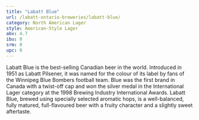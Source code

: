 ```yaml
---
title: "Labatt Blue"
url: /labatt-ontario-breweries/labatt-blue/
category: North American Lager
style: American-Style Lager
abv: 4.7
ibu: 0
srm: 0
upc: 0
---
```

Labatt Blue is the best-selling Canadian beer in the world. Introduced in 1951 as Labatt Pilsener, it was named for the colour of its label by fans of the Winnipeg Blue Bombers football team. Blue was the first brand in Canada with a twist-off cap and won the silver medal in the International Lager category at the 1998 Brewing Industry International Awards. Labatt Blue, brewed using specially selected aromatic hops, is a well-balanced, fully matured, full-flavoured beer with a fruity character and a slightly sweet aftertaste.
